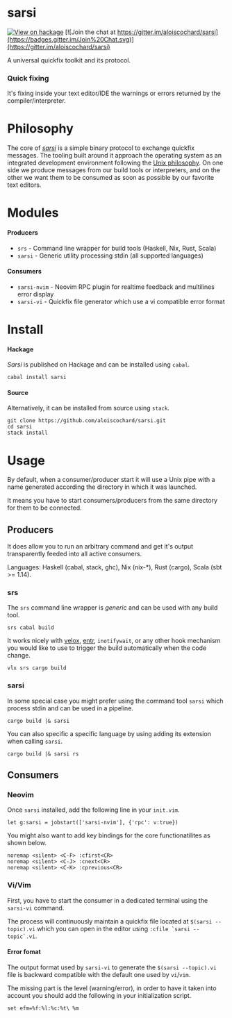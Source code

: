 sarsi
=====

[![View on hackage](https://img.shields.io/hackage/v/sarsi.svg)](http://hackage.haskell.org/package/sarsi)
[![Join the chat at https://gitter.im/aloiscochard/sarsi](https://badges.gitter.im/Join%20Chat.svg)](https://gitter.im/aloiscochard/sarsi)

A universal quickfix toolkit and its protocol.

### Quick fixing

It's fixing inside your text editor/IDE the warnings or errors returned by the compiler/interpreter.

# Philosophy

The core of *[sarsi](https://en.wiktionary.org/wiki/sarcio#Latin)* is a simple binary protocol to exchange quickfix messages. The tooling built around it approach the operating system as an integrated development environment following the [Unix philosophy](https://en.wikipedia.org/wiki/Unix_philosophy). On one side we produce messages from our build tools or interpreters, and on the other we want them to be consumed as soon as possible by our favorite text editors.

# Modules

#### Producers

 - `srs` - Command line wrapper for build tools (Haskell, Nix, Rust, Scala)
 - `sarsi` - Generic utility processing stdin (all supported languages)

#### Consumers

 - `sarsi-nvim` - Neovim RPC plugin for realtime feedback and multilines error display
 - `sarsi-vi` - Quickfix file generator which use a vi compatible error format

# Install

#### Hackage

*Sarsi* is published on Hackage and can be installed using `cabal`.

    cabal install sarsi

#### Source

Alternatively, it can be installed from source using `stack`.

    git clone https://github.com/aloiscochard/sarsi.git
    cd sarsi
    stack install

# Usage

By default, when a consumer/producer start it will use a Unix pipe with a name generated according the directory in which it was launched.

It means you have to start consumers/producers from the same directory for them to be connected.

## Producers

It does allow you to run an arbitrary command and get it's output transparently feeded into all active consumers.

Languages: Haskell (cabal, stack, ghc), Nix (nix-*), Rust (cargo), Scala (sbt >= 1.14).

### srs

The `srs` command line wrapper is *generic* and can be used with any build tool.

    srs cabal build

It works nicely with [velox](https://github.com/aloiscochard/velox/), [entr](http://entrproject.org/), `inotifywait`, or any other hook mechanism you would like to use to trigger the build automatically when the code change.

    vlx srs cargo build

### sarsi

In some special case you might prefer using the command tool `sarsi` which process stdin and can be used in a pipeline.

    cargo build |& sarsi

You can also specific a specific language by using adding its extension when calling `sarsi`.

    cargo build |& sarsi rs

## Consumers

### Neovim

Once `sarsi` installed, add the following line in your `init.vim`.

    let g:sarsi = jobstart(['sarsi-nvim'], {'rpc': v:true})

You might also want to add key bindings for the core functionatilites as shown below.

    noremap <silent> <C-F> :cfirst<CR>
    noremap <silent> <C-J> :cnext<CR>
    noremap <silent> <C-K> :cprevious<CR>

### Vi/Vim

First, you have to start the consumer in a dedicated terminal using the `sarsi-vi` command.

The process will continuously maintain a quickfix file located at `$(sarsi --topic).vi` which you can open in the editor using ```:cfile `sarsi --topic`.vi```.

#### Error fomat

The output format used by `sarsi-vi` to generate the  `$(sarsi --topic).vi` file is backward compatible with the default one used by `vi`/`vim`.

The missing part is the level (warning/error), in order to have it taken into account you should add the following in your initialization script.

`set efm=%f:%l:%c:%t\ %m`
